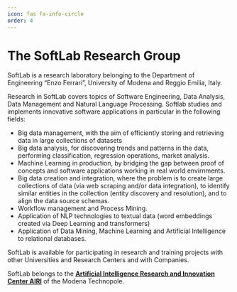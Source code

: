 ```yaml
---
icon: fas fa-info-circle
order: 4
---
```


# The SoftLab Research Group

SoftLab is a research laboratory belonging to the Department of Engineering “Enzo Ferrari”, University of Modena and Reggio Emilia, Italy.

Research in SoftLab covers topics of Software Engineering, Data Analysis, Data Management and Natural Language Processing. Softlab studies and implements innovative software applications in particular in the following fields:
- Big data management, with the aim of efficiently storing and retrieving data in large collections of datasets
- Big data analysis, for discovering trends and patterns in the data, performing classification, regression operations, market analysis.
- Machine Learning in production, by bridging the gap between proof of concepts and software applications working in real world envirnments. 
- Big data creation and integration, where the problem is to create large collections of data (via web scraping and/or data integration), to identify similar entities in the collection (entity discovery and resolution), and to align the data source schemas. 
- Workflow management and Process Mining.
- Application of NLP technologies to textual data (word embeddings created via Deep Learning and  transformers)
- Application of Data Mining, Machine Learning and Artificial Intelligence to relational databases.

SoftLab is available for participating in research and training projects with other Universities and Research Centers and with Companies.

​SoftLab belongs to the [**Artificial Intelligence Research and Innovation Center AIRI**](https://www.amazon.it/) of the Modena Technopole.
